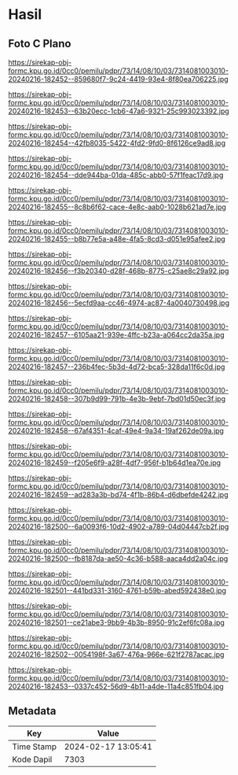 # Hasil

## Foto C Plano

https://sirekap-obj-formc.kpu.go.id/0cc0/pemilu/pdpr/73/14/08/10/03/7314081003010-20240216-182452--859680f7-9c24-4419-93e4-8f80ea706225.jpg

https://sirekap-obj-formc.kpu.go.id/0cc0/pemilu/pdpr/73/14/08/10/03/7314081003010-20240216-182453--63b20ecc-1cb6-47a6-9321-25c993023392.jpg

https://sirekap-obj-formc.kpu.go.id/0cc0/pemilu/pdpr/73/14/08/10/03/7314081003010-20240216-182454--42fb8035-5422-4fd2-9fd0-8f6126ce9ad8.jpg

https://sirekap-obj-formc.kpu.go.id/0cc0/pemilu/pdpr/73/14/08/10/03/7314081003010-20240216-182454--dde944ba-01da-485c-abb0-57f1feac17d9.jpg

https://sirekap-obj-formc.kpu.go.id/0cc0/pemilu/pdpr/73/14/08/10/03/7314081003010-20240216-182455--8c8b6f62-cace-4e8c-aab0-1028b621ad7e.jpg

https://sirekap-obj-formc.kpu.go.id/0cc0/pemilu/pdpr/73/14/08/10/03/7314081003010-20240216-182455--b8b77e5a-a48e-4fa5-8cd3-d051e95afee2.jpg

https://sirekap-obj-formc.kpu.go.id/0cc0/pemilu/pdpr/73/14/08/10/03/7314081003010-20240216-182456--f3b20340-d28f-468b-8775-c25ae8c29a92.jpg

https://sirekap-obj-formc.kpu.go.id/0cc0/pemilu/pdpr/73/14/08/10/03/7314081003010-20240216-182456--5ecfd9aa-cc46-4974-ac87-4a0040730498.jpg

https://sirekap-obj-formc.kpu.go.id/0cc0/pemilu/pdpr/73/14/08/10/03/7314081003010-20240216-182457--6105aa21-939e-4ffc-b23a-a064cc2da35a.jpg

https://sirekap-obj-formc.kpu.go.id/0cc0/pemilu/pdpr/73/14/08/10/03/7314081003010-20240216-182457--236b4fec-5b3d-4d72-bca5-328da11f6c0d.jpg

https://sirekap-obj-formc.kpu.go.id/0cc0/pemilu/pdpr/73/14/08/10/03/7314081003010-20240216-182458--307b9d99-791b-4e3b-9ebf-7bd01d50ec3f.jpg

https://sirekap-obj-formc.kpu.go.id/0cc0/pemilu/pdpr/73/14/08/10/03/7314081003010-20240216-182458--67af4351-4caf-49e4-9a34-19af262de09a.jpg

https://sirekap-obj-formc.kpu.go.id/0cc0/pemilu/pdpr/73/14/08/10/03/7314081003010-20240216-182459--f205e6f9-a28f-4df7-956f-b1b64d1ea70e.jpg

https://sirekap-obj-formc.kpu.go.id/0cc0/pemilu/pdpr/73/14/08/10/03/7314081003010-20240216-182459--ad283a3b-bd74-4f1b-86b4-d6dbefde4242.jpg

https://sirekap-obj-formc.kpu.go.id/0cc0/pemilu/pdpr/73/14/08/10/03/7314081003010-20240216-182500--6a0093f6-10d2-4902-a789-04d04447cb2f.jpg

https://sirekap-obj-formc.kpu.go.id/0cc0/pemilu/pdpr/73/14/08/10/03/7314081003010-20240216-182500--fb8187da-ae50-4c36-b588-aaca4dd2a04c.jpg

https://sirekap-obj-formc.kpu.go.id/0cc0/pemilu/pdpr/73/14/08/10/03/7314081003010-20240216-182501--441bd331-3160-4761-b59b-abed592438e0.jpg

https://sirekap-obj-formc.kpu.go.id/0cc0/pemilu/pdpr/73/14/08/10/03/7314081003010-20240216-182501--ce21abe3-9bb9-4b3b-8950-91c2ef6fc08a.jpg

https://sirekap-obj-formc.kpu.go.id/0cc0/pemilu/pdpr/73/14/08/10/03/7314081003010-20240216-182502--0054198f-3a67-476a-966e-621f2787acac.jpg

https://sirekap-obj-formc.kpu.go.id/0cc0/pemilu/pdpr/73/14/08/10/03/7314081003010-20240216-182453--0337c452-56d9-4b11-a4de-11a4c851fb04.jpg


## Metadata

| Key        | Value               |
| ---------- | ------------------- |
| Time Stamp | 2024-02-17 13:05:41 |
| Kode Dapil | 7303                |



